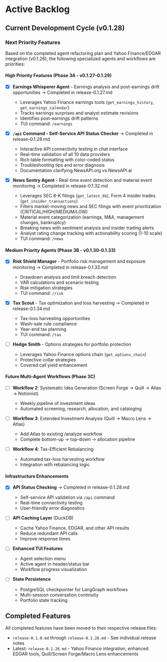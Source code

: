 # Active Backlog

## Current Development Cycle (v0.1.28)

### Next Priority Features

Based on the completed agent refactoring plan and Yahoo Finance/EDGAR integration (v0.1.26), the following specialized agents and workflows are priorities:

#### High Priority Features (Phase 3A - v0.1.27-0.1.29)

- [x] **Earnings Whisperer Agent** - Earnings analysis and post-earnings drift opportunities → Completed in release-0.1.27.md
  - Leverages Yahoo Finance earnings tools (`get_earnings_history`, `get_earnings_calendar`)
  - Tracks earnings surprises and analyst estimate revisions
  - Identifies post-earnings drift patterns
  - TUI command: `/earnings`

- [x] **`/api` Command - Self-Service API Status Checker** → Completed in release-0.1.28.md
  - Interactive API connectivity testing in chat interface
  - Real-time validation of all 10 data providers
  - Rich table formatting with color-coded status
  - Troubleshooting tips and error diagnosis
  - Documentation clarifying NewsAPI.org vs NewsAPI.ai

- [x] **News Sentry Agent** - Real-time event detection and material event monitoring → Completed in release-0.1.32.md
  - Leverages SEC 8-K filings (`get_latest_8k`), Form 4 insider trades (`get_insider_transactions`)
  - Filters market-moving news and SEC filings with event prioritization (CRITICAL/HIGH/MEDIUM/LOW)
  - Material event categorization (earnings, M&A, management changes, bankruptcy)
  - Breaking news with sentiment analysis and insider trading alerts
  - Analyst rating change tracking with actionability scoring (1-10 scale)
  - TUI command: `/news`

#### Medium Priority Agents (Phase 3B - v0.1.30-0.1.33)

- [x] **Risk Shield Manager** - Portfolio risk management and exposure monitoring → Completed in release-0.1.33.md
  - Drawdown analysis and limit breach detection
  - VAR calculations and scenario testing
  - Risk mitigation strategies
  - TUI command: `/risk`

- [x] **Tax Scout** - Tax optimization and loss harvesting → Completed in release-0.1.34.md
  - Tax-loss harvesting opportunities
  - Wash-sale rule compliance
  - Year-end tax planning
  - TUI command: `/tax`

- [ ] **Hedge Smith** - Options strategies for portfolio protection
  - Leverages Yahoo Finance options chain (`get_options_chain`)
  - Protective collar strategies
  - Covered call yield enhancement

#### Future Multi-Agent Workflows (Phase 3C)

- [ ] **Workflow 2**: Systematic Idea Generation (Screen Forge → Quill → Atlas → Notionist)
  - Weekly pipeline of investment ideas
  - Automated screening, research, allocation, and cataloging

- [ ] **Workflow 3**: Extended Investment Analysis (Quill → Macro Lens → Atlas)
  - Add Atlas to existing /analyze workflow
  - Complete bottom-up → top-down → allocation pipeline

- [ ] **Workflow 4**: Tax-Efficient Rebalancing
  - Automated tax-loss harvesting workflow
  - Integration with rebalancing logic

#### Infrastructure Enhancements

- [x] **API Status Checking** → Completed in release-0.1.28.md
  - Self-service API validation via `/api` command
  - Real-time connectivity testing
  - User-friendly error diagnostics

- [ ] **API Caching Layer** (DuckDB)
  - Cache Yahoo Finance, EDGAR, and other API results
  - Reduce redundant API calls
  - Improve response times

- [ ] **Enhanced TUI Features**
  - Agent selection menu
  - Active agent in header/status bar
  - Workflow progress visualization

- [ ] **State Persistence**
  - PostgreSQL checkpointer for LangGraph workflows
  - Multi-session conversation continuity
  - Portfolio state tracking

## Completed Features

All completed features have been moved to their respective release files:
- `release-0.1.0.md` through `release-0.1.26.md` - See individual release notes
- Latest: `release-0.1.26.md` - Yahoo Finance integration, enhanced EDGAR tools, Quill/Screen Forge/Macro Lens enhancements
